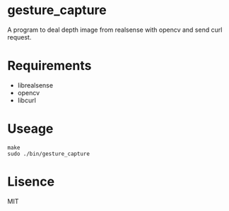 # gesture_capture
A program to deal depth image from realsense with opencv and send curl request.

# Requirements
- librealsense
- opencv
- libcurl

# Useage

```
make
sudo ./bin/gesture_capture
```

# Lisence
MIT
